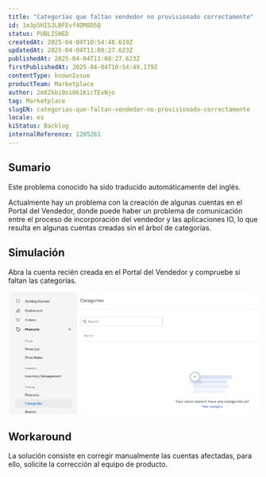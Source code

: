 ```yaml
---
title: "Categorías que faltan vendedor no provisionado correctamente"
id: 1m3p5HISJLBFEvf4DM8D5Q
status: PUBLISHED
createdAt: 2025-04-04T10:54:48.619Z
updatedAt: 2025-04-04T11:08:27.623Z
publishedAt: 2025-04-04T11:08:27.623Z
firstPublishedAt: 2025-04-04T10:54:49.179Z
contentType: knownIssue
productTeam: Marketplace
author: 2mXZkbi0oi061KicTExNjo
tag: Marketplace
slugEN: categorias-que-faltan-vendedor-no-provisionado-correctamente
locale: es
kiStatus: Backlog
internalReference: 1205261
---
```


## Sumario

<div class="alert alert-info">
  <p>Este problema conocido ha sido traducido automáticamente del inglés.</p>
</div>


Actualmente hay un problema con la creación de algunas cuentas en el Portal del Vendedor, donde puede haber un problema de comunicación entre el proceso de incorporación del vendedor y las aplicaciones IO, lo que resulta en algunas cuentas creadas sin el árbol de categorías.



## Simulación


Abra la cuenta recién creada en el Portal del Vendedor y compruebe si faltan las categorías.

 ![](https://raw.githubusercontent.com/vtexdocs/help-center-content/refs/heads/main/docs/es/known-issues/Marketplace/categorias-que-faltan-vendedor-no-provisionado-correctamente_1.png)


##

## Workaround


La solución consiste en corregir manualmente las cuentas afectadas, para ello, solicite la corrección al equipo de producto.





